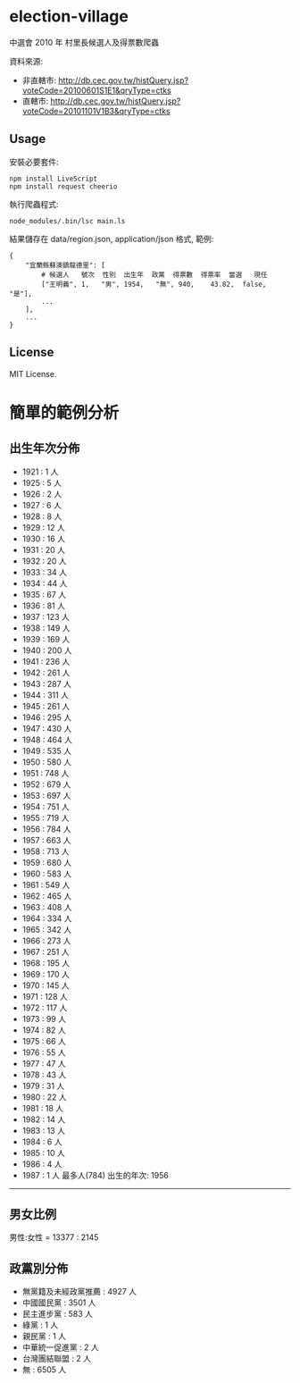 election-village
================

中選會 2010 年 村里長候選人及得票數爬蟲

資料來源:

  * 非直轄市: http://db.cec.gov.tw/histQuery.jsp?voteCode=20100601S1E1&qryType=ctks
  * 直轄市: http://db.cec.gov.tw/histQuery.jsp?voteCode=20101101V1B3&qryType=ctks

Usage
----------------

安裝必要套件:

    npm install LiveScript
    npm install request cheerio

執行爬蟲程式:

    node_modules/.bin/lsc main.ls

結果儲存在 data/region.json, application/json 格式, 範例:

    {
        "宜蘭縣蘇澳鎮龍德里": [
            # 候選人   號次  性別  出生年  政黨  得票數  得票率  當選   現任
            ["王明義", 1,   "男", 1954,   "無", 940,    43.82,  false, "是"], 
            ...
        ], 
        ...
    }

License
---------------

MIT License.

簡單的範例分析
============

出生年次分佈
------------

  * 1921 : 1 人
  * 1925 : 5 人
  * 1926 : 2 人
  * 1927 : 6 人
  * 1928 : 8 人
  * 1929 : 12 人
  * 1930 : 16 人
  * 1931 : 20 人
  * 1932 : 20 人
  * 1933 : 34 人
  * 1934 : 44 人
  * 1935 : 67 人
  * 1936 : 81 人
  * 1937 : 123 人
  * 1938 : 149 人
  * 1939 : 169 人
  * 1940 : 200 人
  * 1941 : 236 人
  * 1942 : 261 人
  * 1943 : 287 人
  * 1944 : 311 人
  * 1945 : 261 人
  * 1946 : 295 人
  * 1947 : 430 人
  * 1948 : 464 人
  * 1949 : 535 人
  * 1950 : 580 人
  * 1951 : 748 人
  * 1952 : 679 人
  * 1953 : 697 人
  * 1954 : 751 人
  * 1955 : 719 人
  * 1956 : 784 人
  * 1957 : 663 人
  * 1958 : 713 人
  * 1959 : 680 人
  * 1960 : 583 人
  * 1961 : 549 人
  * 1962 : 465 人
  * 1963 : 408 人
  * 1964 : 334 人
  * 1965 : 342 人
  * 1966 : 273 人
  * 1967 : 251 人
  * 1968 : 195 人
  * 1969 : 170 人
  * 1970 : 145 人
  * 1971 : 128 人
  * 1972 : 117 人
  * 1973 : 99 人
  * 1974 : 82 人
  * 1975 : 66 人
  * 1976 : 55 人
  * 1977 : 47 人
  * 1978 : 43 人
  * 1979 : 31 人
  * 1980 : 22 人
  * 1981 : 18 人
  * 1982 : 14 人
  * 1983 : 13 人
  * 1984 : 6 人
  * 1985 : 10 人
  * 1986 : 4 人
  * 1987 : 1 人
最多人(784) 出生的年次: 1956
------------

男女比例
------------
男性:女性 = 13377 : 2145

政黨別分佈
------------
  * 無黨籍及未經政黨推薦 : 4927 人
  * 中國國民黨 : 3501 人
  * 民主進步黨 : 583 人
  * 綠黨 : 1 人
  * 親民黨 : 1 人
  * 中華統一促進黨 : 2 人
  * 台灣團結聯盟 : 2 人
  * 無 : 6505 人

